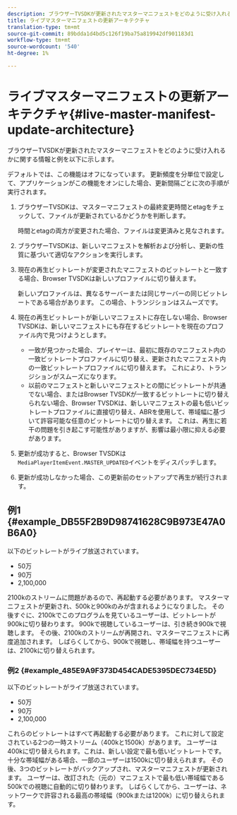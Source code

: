 ```yaml
---
description: ブラウザーTVSDKが更新されたマスターマニフェストをどのように受け入れるかに関する情報と例を以下に示します。
title: ライブマスターマニフェストの更新アーキテクチャ
translation-type: tm+mt
source-git-commit: 89bdda1d4bd5c126f19ba75a819942df901183d1
workflow-type: tm+mt
source-wordcount: '540'
ht-degree: 1%

---
```



# ライブマスターマニフェストの更新アーキテクチャ{#live-master-manifest-update-architecture}

ブラウザーTVSDKが更新されたマスターマニフェストをどのように受け入れるかに関する情報と例を以下に示します。

デフォルトでは、この機能はオフになっています。 更新頻度を分単位で設定して、アプリケーションがこの機能をオンにした場合、更新間隔ごとに次の手順が実行されます。

1. ブラウザーTVSDKは、マスターマニフェストの最終変更時間とetagをチェックして、ファイルが更新されているかどうかを判断します。

   時間とetagの両方が変更された場合、ファイルは変更済みと見なされます。
1. ブラウザーTVSDKは、新しいマニフェストを解析および分析し、更新の性質に基づいて適切なアクションを実行します。
1. 現在の再生ビットレートが変更されたマニフェストのビットレートと一致する場合、Browser TVSDKは新しいプロファイルに切り替えます。

   新しいプロファイルは、異なるサーバーまたは同じサーバーの同じビットレートである場合があります。 この場合、トランジションはスムーズです。
1. 現在の再生ビットレートが新しいマニフェストに存在しない場合、Browser TVSDKは、新しいマニフェストにも存在するビットレートを現在のプロファイル内で見つけようとします。

   * 一致が見つかった場合、プレイヤーは、最初に既存のマニフェスト内の一致ビットレートプロファイルに切り替え、更新されたマニフェスト内の一致ビットレートプロファイルに切り替えます。 これにより、トランジションがスムーズになります。
   * 以前のマニフェストと新しいマニフェストとの間にビットレートが共通でない場合、またはBrowser TVSDKが一致するビットレートに切り替えられない場合、Browser TVSDKは、新しいマニフェストの最も低いビットレートプロファイルに直接切り替え、ABRを使用して、帯域幅に基づいて許容可能な任意のビットレートに切り替えます。 これは、再生に若干の問題を引き起こす可能性がありますが、影響は最小限に抑える必要があります。

1. 更新が成功すると、Browser TVSDKは`MediaPlayerItemEvent.MASTER_UPDATED`イベントをディスパッチします。
1. 更新が成功しなかった場合、この更新前のセットアップで再生が続行されます。

## 例1 {#example_DB55F2B9D98741628C9B973E47A0B6A0}

以下のビットレートがライブ放送されています。

* 50万
* 90万
* 2,100,000

2100kのストリームに問題があるので、再起動する必要があります。 マスターマニフェストが更新され、500kと900kのみが含まれるようになりました。 その後すぐに、2100kでこのプログラムを見ているユーザーは、ビットレートが900kに切り替わります。 900kで視聴しているユーザーは、引き続き900kで視聴します。 その後、2100kのストリームが再開され、マスターマニフェストに再度追加されます。 しばらくしてから、900kで視聴し、帯域幅を持つユーザーは、2100kに切り替えられます。

### 例2 {#example_485E9A9F373D454CADE5395DEC734E5D}

以下のビットレートがライブ放送されています。

* 50万
* 90万
* 2,100,000

これらのビットレートはすべて再起動する必要があります。 これに対して設定されている2つの一時ストリーム（400kと1500k）があります。 ユーザーは400kに切り替えられます。これは、新しい設定で最も低いビットレートです。 十分な帯域幅がある場合、一部のユーザーは1500kに切り替えられます。 その後、3つのビットレートがバックアップされ、マスターマニフェストが更新されます。 ユーザーは、改訂された（元の）マニフェストで最も低い帯域幅である500kでの視聴に自動的に切り替わります。 しばらくしてから、ユーザーは、ネットワークで許容される最高の帯域幅（900kまたは1200k）に切り替えられます。

<!-- 

WRITER: Add relref to api/psdk/asdoc-dhls_1.4/com/adobe/mediacore/events/MediaPlayerItemEvent.html#MASTER_UPDATED

 -->

